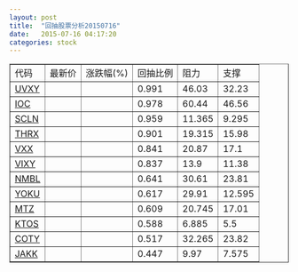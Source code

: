 ```yaml
---
layout: post
title:  "回抽股票分析20150716"
date:   2015-07-16 04:17:20
categories: stock
---
```

<script type="text/javascript">
var stockList = []
stockList.push('gb_uvxy');
stockList.push('gb_ioc');
stockList.push('gb_scln');
stockList.push('gb_thrx');
stockList.push('gb_vxx');
stockList.push('gb_vixy');
stockList.push('gb_nmbl');
stockList.push('gb_yoku');
stockList.push('gb_mtz');
stockList.push('gb_ktos');
stockList.push('gb_coty');
stockList.push('gb_jakk');
</script>
<table border="1">
 <tr>
 <td>代码</td>
 <td>最新价</td>
 <td>涨跌幅(%)</td>
 <td>回抽比例</td>
 <td>阻力</td>
 <td>支撑</td>
</tr>
  <tr id="uvxy">
  <td><a href="http://stock.finance.sina.com.cn/usstock/quotes/UVXY.html" target="_blank">UVXY</a></td><td></td><td></td><td>0.991</td><td>46.03</td><td>32.23</td></tr>
  <tr id="ioc">
  <td><a href="http://stock.finance.sina.com.cn/usstock/quotes/IOC.html" target="_blank">IOC</a></td><td></td><td></td><td>0.978</td><td>60.44</td><td>46.56</td></tr>
  <tr id="scln">
  <td><a href="http://stock.finance.sina.com.cn/usstock/quotes/SCLN.html" target="_blank">SCLN</a></td><td></td><td></td><td>0.959</td><td>11.365</td><td>9.295</td></tr>
  <tr id="thrx">
  <td><a href="http://stock.finance.sina.com.cn/usstock/quotes/THRX.html" target="_blank">THRX</a></td><td></td><td></td><td>0.901</td><td>19.315</td><td>15.98</td></tr>
  <tr id="vxx">
  <td><a href="http://stock.finance.sina.com.cn/usstock/quotes/VXX.html" target="_blank">VXX</a></td><td></td><td></td><td>0.841</td><td>20.87</td><td>17.1</td></tr>
  <tr id="vixy">
  <td><a href="http://stock.finance.sina.com.cn/usstock/quotes/VIXY.html" target="_blank">VIXY</a></td><td></td><td></td><td>0.837</td><td>13.9</td><td>11.38</td></tr>
  <tr id="nmbl">
  <td><a href="http://stock.finance.sina.com.cn/usstock/quotes/NMBL.html" target="_blank">NMBL</a></td><td></td><td></td><td>0.641</td><td>30.61</td><td>23.81</td></tr>
  <tr id="yoku">
  <td><a href="http://stock.finance.sina.com.cn/usstock/quotes/YOKU.html" target="_blank">YOKU</a></td><td></td><td></td><td>0.617</td><td>29.91</td><td>12.595</td></tr>
  <tr id="mtz">
  <td><a href="http://stock.finance.sina.com.cn/usstock/quotes/MTZ.html" target="_blank">MTZ</a></td><td></td><td></td><td>0.609</td><td>20.745</td><td>17.01</td></tr>
  <tr id="ktos">
  <td><a href="http://stock.finance.sina.com.cn/usstock/quotes/KTOS.html" target="_blank">KTOS</a></td><td></td><td></td><td>0.588</td><td>6.885</td><td>5.5</td></tr>
  <tr id="coty">
  <td><a href="http://stock.finance.sina.com.cn/usstock/quotes/COTY.html" target="_blank">COTY</a></td><td></td><td></td><td>0.517</td><td>32.265</td><td>23.82</td></tr>
  <tr id="jakk">
  <td><a href="http://stock.finance.sina.com.cn/usstock/quotes/JAKK.html" target="_blank">JAKK</a></td><td></td><td></td><td>0.447</td><td>9.97</td><td>7.575</td></tr>
</table>
